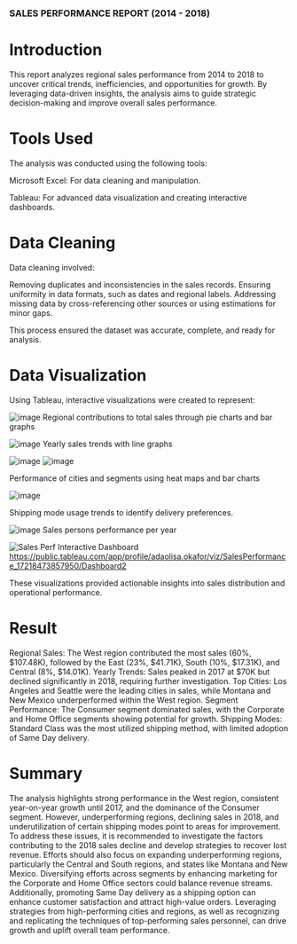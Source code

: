 ### SALES PERFORMANCE REPORT (2014 - 2018) 

# Introduction

This report analyzes regional sales performance from 2014 to 2018 to uncover critical trends, inefficiencies, and opportunities for growth. By leveraging data-driven insights, the analysis aims to guide strategic decision-making and improve overall sales performance.

# Tools Used

The analysis was conducted using the following tools:

Microsoft Excel: For data cleaning and manipulation.

Tableau: For advanced data visualization and creating interactive dashboards.

# Data Cleaning

Data cleaning involved:

Removing duplicates and inconsistencies in the sales records.
Ensuring uniformity in data formats, such as dates and regional labels.
Addressing missing data by cross-referencing other sources or using estimations for minor gaps.

This process ensured the dataset was accurate, complete, and ready for analysis.

# Data Visualization

Using Tableau, interactive visualizations were created to represent:

![image](https://github.com/user-attachments/assets/07834e78-f330-4c3d-b713-0e4cde585109)
Regional contributions to total sales through pie charts and bar graphs

![image](https://github.com/user-attachments/assets/080eacef-26b4-4c1f-b85b-c4c39f45e0b9)
Yearly sales trends with line graphs

![image](https://github.com/user-attachments/assets/8840f3ba-032a-49d5-89d5-3eb5a643fd15)
![image](https://github.com/user-attachments/assets/054e6d42-85fb-4b15-aeb8-f00868176219)

Performance of cities and segments using heat maps and bar charts

![image](https://github.com/user-attachments/assets/fb364c0a-dce8-41bf-be08-12fa01ee98f5)

Shipping mode usage trends to identify delivery preferences.

![image](https://github.com/user-attachments/assets/d1a9db9d-280b-4cac-8781-9243d64d3ce9)
Sales persons performance per year

![Sales Perf](https://github.com/user-attachments/assets/0beb1551-494d-44f2-88c0-56a4e8d87f8c)
Interactive Dashboard https://public.tableau.com/app/profile/adaolisa.okafor/viz/SalesPerformance_17218473857950/Dashboard2

These visualizations provided actionable insights into sales distribution and operational performance.

# Result

Regional Sales: The West region contributed the most sales (60%, $107.48K), followed by the East (23%, $41.71K), South (10%, $17.31K), and Central (8%, $14.01K).
Yearly Trends: Sales peaked in 2017 at $70K but declined significantly in 2018, requiring further investigation.
Top Cities: Los Angeles and Seattle were the leading cities in sales, while Montana and New Mexico underperformed within the West region.
Segment Performance: The Consumer segment dominated sales, with the Corporate and Home Office segments showing potential for growth.
Shipping Modes: Standard Class was the most utilized shipping method, with limited adoption of Same Day delivery.

# Summary

The analysis highlights strong performance in the West region, consistent year-on-year growth until 2017, and the dominance of the Consumer segment. However, underperforming regions, declining sales in 2018, and underutilization of certain shipping modes point to areas for improvement.
To address these issues, it is recommended to investigate the factors contributing to the 2018 sales decline and develop strategies to recover lost revenue. Efforts should also focus on expanding underperforming regions, particularly the Central and South regions, and states like Montana and New Mexico. Diversifying efforts across segments by enhancing marketing for the Corporate and Home Office sectors could balance revenue streams.
Additionally, promoting Same Day delivery as a shipping option can enhance customer satisfaction and attract high-value orders. Leveraging strategies from high-performing cities and regions, as well as recognizing and replicating the techniques of top-performing sales personnel, can drive growth and uplift overall team performance.
